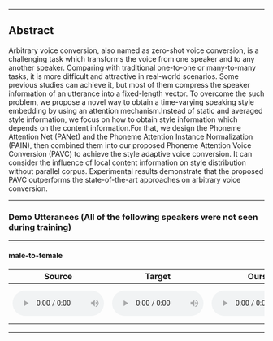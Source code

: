 <style>
audio{
	height: 50px;
	width: 180px;
	margin: auto;
}
</style>
- - -
## Abstract
Arbitrary voice conversion, also named as zero-shot voice conversion, is a challenging task which transforms the voice from one speaker and to any another speaker. 
Comparing with traditional one-to-one or many-to-many tasks, it is more difficult and attractive in real-world scenarios. Some previous studies can achieve it, but most of them compress the speaker information of an utterance into a  fixed-length vector. To overcome the such problem, we propose a novel way to obtain a time-varying speaking style embedding by using an attention mechanism.Instead of static and averaged style information, we focus on how to obtain style information which depends on the content information.For that, we design the Phoneme Attention Net (PANet) and the Phoneme Attention Instance Normalization (PAIN), then combined them into our proposed Phoneme Attention Voice Conversion (PAVC) to achieve the style adaptive voice conversion. It can consider the influence of local content information on style distribution without parallel corpus. Experimental results demonstrate that the proposed PAVC outperforms the state-of-the-art approaches on arbitrary voice conversion.
- - -

### Demo Utterances (All of the following speakers were not seen during training)

---

#### male-to-female

| **Source** | **Target** | **Ours** | **AdaIN-VC** | **AutoVC** | **VQVC+** | **AGAIN-VC** | **Transcription** |
| :---: | :---: | :---: | :---: | :---: | :---: | :---: | :--- |
| <audio src="audios/source/p227_019.wav" controls preload></audio> | <audio src="audios/target/p313_397.wav" controls preload></audio> | <audio src="audios/PAVC_128/m2f/p227_0192p313_397.wav" controls preload></audio> | <audio src="audios/adainvc/m2f/p227_0192p313_397.wav" controls preload></audio> | <audio src="audios/autovc/m2f/p227_0192p313_397.wav" controls preload></audio> | <audio src="audios/vqvc/m2f/p227_0192p313_397.wav" controls preload></audio> | <audio src="audios/againvc/m2f/p227_0192p313_397.wav" controls preload></audio> | <font size=1>"Since then physicists have found that it is not reflection, but refraction by the raindrops which causes the rainbows."</font> |

---
